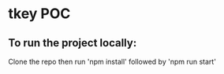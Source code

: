 # tkey POC

## To run the project locally:
Clone the repo then run 
'npm install' followed by
'npm run start'
